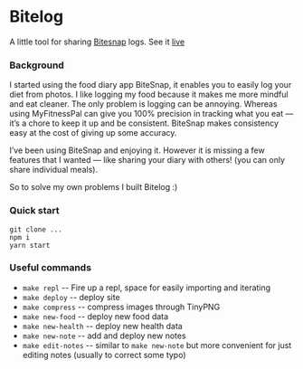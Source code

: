 # Bitelog

A little tool for sharing [Bitesnap](https://getbitesnap.com/) logs. See it [live](http://joelogs.com)

### Background
I started using the food diary app BiteSnap, it enables you to easily log your diet from photos. I like logging my food because it makes me more mindful and eat cleaner. The only problem is logging can be annoying. Whereas using MyFitnessPal can give you 100% precision in tracking what you eat — it’s a chore to keep it up and be consistent. BiteSnap makes consistency easy at the cost of giving up some accuracy.

I’ve been using BiteSnap and enjoying it. However it is missing a few features that I wanted — like sharing your diary with others! (you can only share individual meals).

So to solve my own problems I built Bitelog :)

### Quick start
```
git clone ...
npm i
yarn start
```

### Useful commands
* `make repl` -- Fire up a repl, space for easily importing and iterating
* `make deploy` -- deploy site
* `make compress` -- compress images through TinyPNG
* `make new-food` -- deploy new food data
* `make new-health` -- deploy new health data
* `make new-note` -- add and deploy new notes
* `make edit-notes` -- similar to `make new-note` but more convenient for just editing notes (usually to correct some typo)
